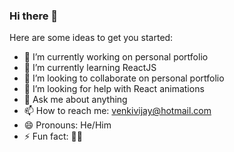 ### Hi there 👋


Here are some ideas to get you started:

- 🔭 I’m currently working on personal portfolio
- 🌱 I’m currently learning ReactJS
- 👯 I’m looking to collaborate on personal portfolio
- 🤔 I’m looking for help with React animations
- 💬 Ask me about anything
- 📫 How to reach me: venkivijay@hotmail.com
- 😄 Pronouns: He/Him
- ⚡ Fun fact: 🤷‍♂️
